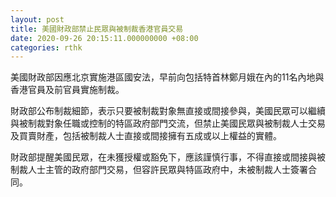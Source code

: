 ```yaml
---
layout: post
title: 美國財政部禁止民眾與被制裁香港官員交易
date: 2020-09-26 20:15:11.000000000 +08:00
categories: rthk
---
```


美國財政部因應北京實施港區國安法，早前向包括特首林鄭月娥在內的11名內地與香港官員及前官員實施制裁。

財政部公布制裁細節，表示只要被制裁對象無直接或間接參與，美國民眾可以繼續與被制裁對象任職或控制的特區政府部門交流，但禁止美國民眾與被制裁人士交易及買賣財產，包括被制裁人士直接或間接擁有五成或以上權益的實體。

財政部提醒美國民眾，在未獲授權或豁免下，應該謹慎行事，不得直接或間接與被制裁人士主管的政府部門交易，但容許民眾與特區政府中，未被制裁人士簽署合同。
